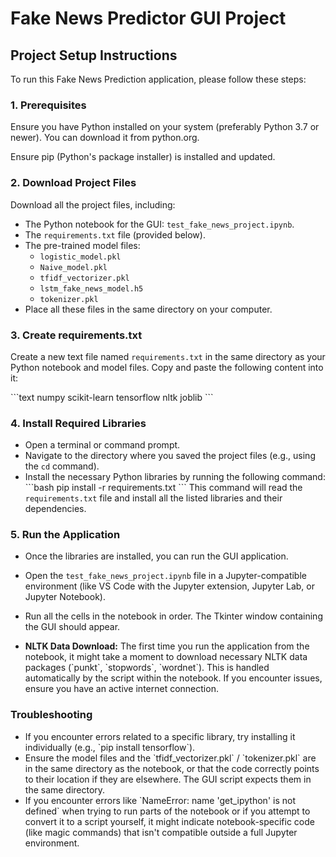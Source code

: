 # Fake News Predictor GUI Project

## Project Setup Instructions

To run this Fake News Prediction application, please follow these steps:

### 1. Prerequisites
Ensure you have Python installed on your system (preferably Python 3.7 or newer). You can download it from python.org.

Ensure pip (Python's package installer) is installed and updated.

### 2. Download Project Files
Download all the project files, including:
* The Python notebook for the GUI: `test_fake_news_project.ipynb`.
* The `requirements.txt` file (provided below).
* The pre-trained model files:
    * `logistic_model.pkl`
    * `Naive_model.pkl`
    * `tfidf_vectorizer.pkl`
    * `lstm_fake_news_model.h5`
    * `tokenizer.pkl`
* Place all these files in the same directory on your computer.

### 3. Create requirements.txt
Create a new text file named `requirements.txt` in the same directory as your Python notebook and model files. Copy and paste the following content into it:

\`\`\`text
numpy
scikit-learn
tensorflow
nltk
joblib
\`\`\`

### 4. Install Required Libraries
* Open a terminal or command prompt.
* Navigate to the directory where you saved the project files (e.g., using the `cd` command).
* Install the necessary Python libraries by running the following command:
    \`\`\`bash
    pip install -r requirements.txt
    \`\`\`
    This command will read the `requirements.txt` file and install all the listed libraries and their dependencies.

### 5. Run the Application
* Once the libraries are installed, you can run the GUI application.
* Open the `test_fake_news_project.ipynb` file in a Jupyter-compatible environment (like VS Code with the Jupyter extension, Jupyter Lab, or Jupyter Notebook).
* Run all the cells in the notebook in order. The Tkinter window containing the GUI should appear.

* **NLTK Data Download:** The first time you run the application from the notebook, it might take a moment to download necessary NLTK data packages (\`punkt\`, \`stopwords\`, \`wordnet\`). This is handled automatically by the script within the notebook. If you encounter issues, ensure you have an active internet connection.

### Troubleshooting
* If you encounter errors related to a specific library, try installing it individually (e.g., \`pip install tensorflow\`).
* Ensure the model files and the \`tfidf_vectorizer.pkl\` / \`tokenizer.pkl\` are in the same directory as the notebook, or that the code correctly points to their location if they are elsewhere. The GUI script expects them in the same directory.
* If you encounter errors like \`NameError: name 'get_ipython' is not defined\` when trying to run parts of the notebook or if you attempt to convert it to a script yourself, it might indicate notebook-specific code (like magic commands) that isn't compatible outside a full Jupyter environment.